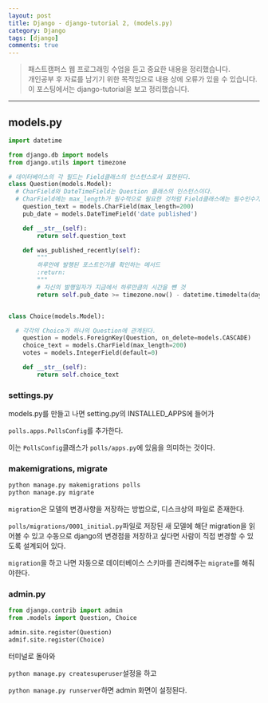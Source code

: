 ```yaml
---
layout: post
title: Django - django-tutorial 2, (models.py)
category: Django
tags: [django]
comments: true
---
```


> 패스트캠퍼스 웹 프로그래밍 수업을 듣고 중요한 내용을 정리했습니다.     
개인공부 후 자료를 남기기 위한 목적임으로 내용 상에 오류가 있을 수 있습니다.      
> 이 포스팅에서는 django-tutorial을 보고 정리했습니다.

<hr>

## models.py

```python
import datetime

from django.db import models
from django.utils import timezone

# 데이터베이스의 각 필드는 Field클래스의 인스턴스로서 표현된다.
class Question(models.Model):
  # CharField와 DateTimeField는 Question 클래스의 인스턴스이다.
  # CharField에는 max_length가 필수적으로 필요한 것처럼 Field클래스에는 필수인수가 필요하다.
    question_text = models.CharField(max_length=200)
    pub_date = models.DateTimeField('date published')

    def __str__(self):
        return self.question_text

    def was_published_recently(self):
        """
        하루안에 발행된 포스트인가를 확인하는 메서드
        :return:
        """
        # 자신의 발행일자가 지금에서 하루만큼의 시간을 뺸 것
        return self.pub_date >= timezone.now() - datetime.timedelta(days=1)


class Choice(models.Model):

  # 각각의 Choice가 하나의 Question에 관계된다.
    question = models.ForeignKey(Question, on_delete=models.CASCADE)
    choice_text = models.CharField(max_length=200)
    votes = models.IntegerField(default=0)

    def __str__(self):
        return self.choice_text
```

### settings.py

models.py를 만들고 나면 setting.py의 INSTALLED_APPS에 들어가

`polls.apps.PollsConfig`를 추가한다.

이는 `PollsConfig`클래스가 `polls/apps.py`에 있음을 의미하는 것이다.


### makemigrations, migrate

```python
python manage.py makemigrations polls
python manage.py migrate
```

`migration`은 모델의 변경사항을 저장하는 방법으로, 디스크상의 파일로 존재한다.

`polls/migrations/0001_initial.py`파일로 저장된 새 모델에 해단 migration을 읽어볼 수 있고 수동으로 django의 변경점을 저장하고 싶다면  사람이 직접 변경할 수 있도록 설계되어 있다.

`migration`을 하고 나면 자동으로 데이터베이스 스키마를 관리해주는 `migrate`를 해줘야한다.


### admin.py

```python
from django.contrib import admin
from .models import Question, Choice

admin.site.register(Question)
admif.site.register(Choice)
```

터미널로 돌아와

`python manage.py createsuperuser`설정을 하고

`python manage.py runserver`하면 admin 화면이 설정된다.
